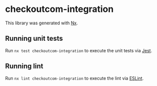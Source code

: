 # checkoutcom-integration

This library was generated with [Nx](https://nx.dev).

## Running unit tests

Run `nx test checkoutcom-integration` to execute the unit tests via [Jest](https://jestjs.io).

## Running lint

Run `nx lint checkoutcom-integration` to execute the lint via [ESLint](https://eslint.org/).
